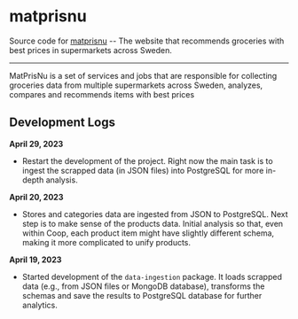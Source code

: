 # matprisnu

Source code for [matprisnu](https://matprisnu.se) -- The website that recommends groceries with best prices in supermarkets across Sweden.

---

MatPrisNu is a set of services and jobs that are responsible for collecting groceries data from multiple supermarkets across Sweden, analyzes, compares and recommends items with best prices


## Development Logs

**April 29, 2023**
- Restart the development of the project. Right now the main task is to ingest the scrapped data (in JSON files) into PostgreSQL for more in-depth analysis.

**April 20, 2023**
- Stores and categories data are ingested from JSON to PostgreSQL. Next step is to make sense of the products data. Initial analysis so that, even within Coop, each product item might have slightly different schema, making it more complicated to unify products.

**April 19, 2023**
- Started development of the `data-ingestion` package. It loads scrapped data (e.g., from JSON files or MongoDB database), transforms the schemas and save the results to PostgreSQL database for further analytics.